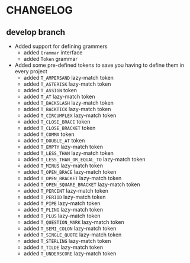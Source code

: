 # CHANGELOG

## develop branch

* Added support for defining grammers
  - added `Grammar` interface
  - added `Token` grammar
* Added some pre-defined tokens to save you having to define them in every project
  - added `T_AMPERSAND` lazy-match token
  - added `T_ASTERISK` lazy-match token
  - added `T_ASSIGN` token
  - added `T_AT` lazy-match token
  - added `T_BACKSLASH` lazy-match token
  - added `T_BACKTICK` lazy-match token
  - added `T_CIRCUMFLEX` lazy-match token
  - added `T_CLOSE_BRACE` token
  - added `T_CLOSE_BRACKET` token
  - added `T_COMMA` token
  - added `T_DOUBLE_AT` token
  - added `T_EMPTY` lazy-match token
  - added `T_LESS_THAN` lazy-match token
  - added `T_LESS_THAN_OR_EQUAL_TO` lazy-match token
  - added `T_MINUS` lazy-match token
  - added `T_OPEN_BRACE` lazy-match token
  - added `T_OPEN_BRACKET` lazy-match token
  - added `T_OPEN_SQUARE_BRACKET` lazy-match token
  - added `T_PERCENT` lazy-match token
  - added `T_PERIOD` lazy-match token
  - added `T_PIPE` lazy-match token
  - added `T_PLING` lazy-match token
  - added `T_PLUS` lazy-match token
  - added `T_QUESTION_MARK` lazy-match token
  - added `T_SEMI_COLON` lazy-match token
  - added `T_SINGLE_QUOTE` lazy-match token
  - added `T_STERLING` lazy-match token
  - added `T_TILDE` lazy-match token
  - added `T_UNDERSCORE` lazy-match token
